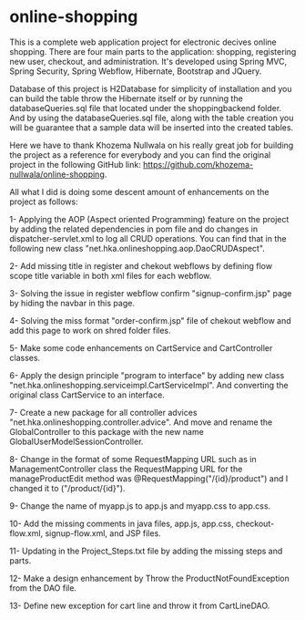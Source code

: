 # online-shopping
This is a complete web application project for electronic decives online shopping.
There are four main parts to the application: shopping, registering new user, checkout, and administration. 
It's developed using Spring MVC, Spring Security, Spring Webflow, Hibernate, Bootstrap and JQuery.

Database of this project is H2Database for simplicity of installation and you can build the table throw the Hibernate itself or by running the databaseQueries.sql file that located under the shoppingbackend folder.
And by using the databaseQueries.sql file, along with the table creation you will be guarantee that a sample data will be inserted into the created tables.

Here we have to thank Khozema Nullwala on his really great job for building the project as a reference for everybody and you can find the original project in the following GitHub link: https://github.com/khozema-nullwala/online-shopping.

All what I did is doing some descent amount of enhancements on the project as follows:

  1- Applying the AOP (Aspect oriented Programming) feature on the project by adding the related dependencies in pom file and do changes in dispatcher-servlet.xml to log all CRUD operations. You can find that in the following new class "net.hka.onlineshopping.aop.DaoCRUDAspect".
  
  2- Add missing title in register and chekout webflows by defining flow scope title variable in both xml files for each webflow. 
  
  3- Solving the issue in register webflow confirm "signup-confirm.jsp" page by hiding the navbar in this page.
  
  4- Solving the miss format "order-confirm.jsp" file of chekout webflow and add this page to work on shred folder files.
  
  5- Make some code enhancements on CartService and CartController classes. 
  
  6- Apply the design principle "program to interface" by adding new class "net.hka.onlineshopping.serviceimpl.CartServiceImpl". And converting the original class CartService to an interface.
  
  7- Create a new package for all controller advices "net.hka.onlineshopping.controller.advice". And move and rename the GlobalController to this package with the new name GlobalUserModelSessionController.
  
  8- Change in the format of some RequestMapping URL such as in ManagementController class the RequestMapping URL for the manageProductEdit method was @RequestMapping("/{id}/product") and I changed it to ("/product/{id}").
  
  9- Change the name of myapp.js to app.js and myapp.css to app.css.
  
  10- Add the missing comments in java files, app.js, app.css, checkout-flow.xml, signup-flow.xml, and JSP files.
  
  11- Updating in the Project_Steps.txt file by adding the missing steps and parts.
  
  12- Make a design enhancement by Throw the ProductNotFoundException from the DAO file.
  
  13- Define new exception for cart line and throw it from CartLineDAO.

